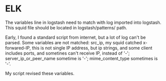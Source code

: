# ELK
The variables line in logstash need to match with log imported into logstash. 
This squid file should be located in logstash/patterns/ path. 

Early, I found a standard script from internet, but a lot of log can't be parsed. Some variables are not matched: src_ip, my squid catched x-forwared-IP, this is not single IP address, but ip strings, and some client includes ports, and sometines can't receive IP, instead of '-'; server_ip_or_peer_name sometime is '-'; mime_content_type sometimes is '-'.

My script revised these variables.
